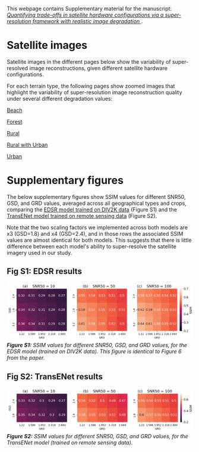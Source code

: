 This webpage contains Supplementary material for the manuscript: <a href="https://arxiv.org/abs/2103.06270"> *Quantifying trade-offs in satellite hardware configurations via a super-resolution framework with realistic image degradation* </a>.

# Satellite images

Satellite images in the different pages below show the variability of super-resolved image reconstructions, given different satellite hardware configurations.

For each terrain type, the following pages show zoomed images that highlight the variability of super-resolution image reconstruction quality under several different degradation values:

[Beach](beach.md)

[Forest](forest.md)

[Rural](rural.md)

[Rural with Urban](rural_w_urban.md)

[Urban](urban.md)

# Supplementary figures

The below supplementary figures show SSIM values for different SNR50, GSD, and GRD values, averaged across all geographical types and crops, comparing the <a href="https://github.com/sanghyun-son/EDSR-PyTorch">EDSR model trained on DIV2K data</a> (Figure S1) and the <a href="https://github.com/Shaosifan/TransENet/">TransENet model trained on remote sensing data</a> (Figure S2).

Note that the two scaling factors we implemented across both models are x3 (GSD=1.8) and x4 (GSD=2.4), and in those rows the associated SSIM values are almost identical for both models. This suggests that there is little difference between each model's ability to super-resolve the satellite imagery used in our study.

## Fig S1: EDSR results

![](plots/meanSSIM_EDSR_by_GSD_GRD_SNR50.png)
***Figure S1:*** *SSIM values for different SNR50, GSD, and GRD values, for the EDSR model (trained on DIV2K data). This figure is identical to Figure 6 from the paper.*

## Fig S2: TransENet results

![](plots/meanSSIM_TransENet-aid_by_GSD_GRD_SNR50.png)
***Figure S2:*** *SSIM values for different SNR50, GSD, and GRD values, for the TransENet model (trained on remote sensing data).*
